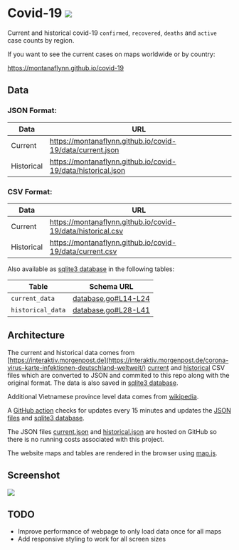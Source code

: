 # Covid-19 [![](https://github.com/montanaflynn/covid-19/workflows/Update/badge.svg)](https://github.com/montanaflynn/covid-19/actions)

Current and historical covid-19 `confirmed`, `recovered`, `deaths` and `active` case counts by region. 

If you want to see the current cases on maps worldwide or by country:

https://montanaflynn.github.io/covid-19

## Data

### JSON Format:

Data | URL
-----|--------
Current | https://montanaflynn.github.io/covid-19/data/current.json
Historical | https://montanaflynn.github.io/covid-19/data/historical.json


### CSV Format:

Data | URL
-----|--------
Current | https://montanaflynn.github.io/covid-19/data/historical.csv
Historical | https://montanaflynn.github.io/covid-19/data/current.csv


Also available as [sqlite3 database](./data/covid.db) in the following tables:

Table | Schema URL
------|--------
`current_data` | [database.go#L14-L24](https://github.com/montanaflynn/covid-19/blob/master/database.go#L12-L22)
`historical_data` | [database.go#L28-L41](https://github.com/montanaflynn/covid-19/blob/master/database.go#L28-L41)

## Architecture

The current and historical data comes from [https://interaktiv.morgenpost.de](https://interaktiv.morgenpost.de/corona-virus-karte-infektionen-deutschland-weltweit/) [current](https://interaktiv.morgenpost.de/corona-virus-karte-infektionen-deutschland-weltweit/data/Coronavirus.current.v2.csv) and [historical](https://funkeinteraktiv.b-cdn.net/history.light.v4.csv) CSV files which are converted to JSON and commited to this repo along with the original format. The data is also saved in [sqlite3 database](./data/covid.db).

Additional Vietnamese province level data comes from [wikipedia](https://vi.wikipedia.org/wiki/%C4%90%E1%BA%A1i_d%E1%BB%8Bch_COVID-19_t%E1%BA%A1i_Vi%E1%BB%87t_Nam).

A [GitHub action](https://github.com/montanaflynn/covid-19/blob/master/.github/workflows/main.yml) checks for updates every 15 minutes and updates the [JSON files](./data) and [sqlite3 database](./data/covid.db).

The JSON files [current.json](https://raw.githubusercontent.com/montanaflynn/covid-19/master/data/current.json) and [historical.json](https://montanaflynn.github.io/covid-19/data/historical.json) are hosted on GitHub so there is no running costs associated with this project.

The website maps and tables are rendered in the browser using [map.js](https://github.com/montanaflynn/covid-19/blob/master/assets/map.js).

## Screenshot

[![](https://i.imgur.com/z370DBE.png)](https://montanaflynn.github.io/covid-19/)

## TODO

- Improve performance of webpage to only load data once for all maps
- Add responsive styling to work for all screen sizes
